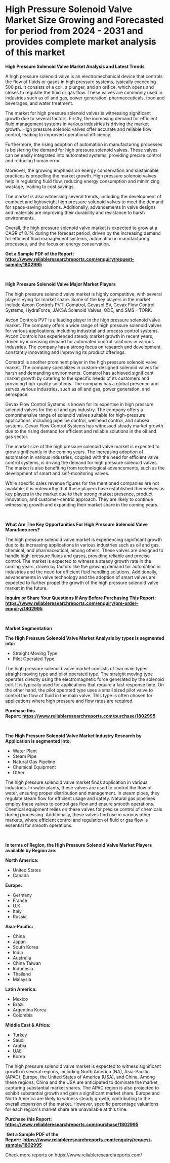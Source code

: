 <p><h1>High Pressure Solenoid Valve Market Size Growing and Forecasted for period from 2024 - 2031 and provides complete market analysis of this market</h1></p><p><strong>High Pressure Solenoid Valve Market Analysis and Latest Trends</strong></p>
<p><p>A high pressure solenoid valve is an electromechanical device that controls the flow of fluids or gases in high pressure systems, typically exceeding 500 psi. It consists of a coil, a plunger, and an orifice, which opens and closes to regulate the fluid or gas flow. These valves are commonly used in industries such as oil and gas, power generation, pharmaceuticals, food and beverages, and water treatment.</p><p>The market for high pressure solenoid valves is witnessing significant growth due to several factors. Firstly, the increasing demand for efficient fluid management systems in various industries is driving the market growth. High pressure solenoid valves offer accurate and reliable flow control, leading to improved operational efficiency.</p><p>Furthermore, the rising adoption of automation in manufacturing processes is bolstering the demand for high pressure solenoid valves. These valves can be easily integrated into automated systems, providing precise control and reducing human error.</p><p>Moreover, the growing emphasis on energy conservation and sustainable practices is propelling the market growth. High pressure solenoid valves help in regulating fluid flow, reducing energy consumption and minimizing wastage, leading to cost savings.</p><p>The market is also witnessing several trends, including the development of compact and lightweight high pressure solenoid valves to meet the demand for space-saving solutions. Additionally, advancements in valve designs and materials are improving their durability and resistance to harsh environments.</p><p>Overall, the high pressure solenoid valve market is expected to grow at a CAGR of 8.1% during the forecast period, driven by the increasing demand for efficient fluid management systems, automation in manufacturing processes, and the focus on energy conservation.</p></p>
<p><strong>Get a Sample PDF of the Report:&nbsp; <a href="https://www.reliableresearchreports.com/enquiry/request-sample/1802995">https://www.reliableresearchreports.com/enquiry/request-sample/1802995</a></strong></p>
<p>&nbsp;</p>
<p><strong>High Pressure Solenoid Valve Major Market Players</strong></p>
<p><p>The high pressure solenoid valve market is highly competitive, with several players vying for market share. Some of the key players in the market include Avcon Controls PVT, Comatrol, Gevasol BV, Gevax Flow Control Systems, HydraForce, JAKSA Solenoid Valves, ODE, and SMS - TORK.</p><p>Avcon Controls PVT is a leading player in the high pressure solenoid valve market. The company offers a wide range of high pressure solenoid valves for various applications, including industrial and process control systems. Avcon Controls has experienced steady market growth in recent years, driven by increasing demand for automated control solutions in various industries. The company has a strong focus on research and development, constantly innovating and improving its product offerings.</p><p>Comatrol is another prominent player in the high pressure solenoid valve market. The company specializes in custom-designed solenoid valves for harsh and demanding environments. Comatrol has achieved significant market growth by catering to the specific needs of its customers and providing high-quality solutions. The company has a global presence and serves various industries, such as oil and gas, power generation, and aerospace.</p><p>Gevax Flow Control Systems is known for its expertise in high pressure solenoid valves for the oil and gas industry. The company offers a comprehensive range of solenoid valves suitable for high-pressure applications, including pipeline control, wellhead control, and subsea systems. Gevax Flow Control Systems has witnessed steady market growth due to the rising demand for efficient and reliable solutions in the oil and gas sector.</p><p>The market size of the high pressure solenoid valve market is expected to grow significantly in the coming years. The increasing adoption of automation in various industries, coupled with the need for efficient valve control systems, is driving the demand for high pressure solenoid valves. The market is also benefiting from technological advancements, such as the development of smart and self-monitoring valves.</p><p>While specific sales revenue figures for the mentioned companies are not available, it is noteworthy that these players have established themselves as key players in the market due to their strong market presence, product innovation, and customer-centric approach. They are likely to continue witnessing growth and expanding their market share in the coming years.</p></p>
<p>&nbsp;</p>
<p><strong>What Are The Key Opportunities For High Pressure Solenoid Valve Manufacturers?</strong></p>
<p><p>The high pressure solenoid valve market is experiencing significant growth due to its increasing applications in various industries such as oil and gas, chemical, and pharmaceutical, among others. These valves are designed to handle high-pressure fluids and gases, providing reliable and precise control. The market is expected to witness a steady growth rate in the coming years, driven by factors like the growing demand for automation in industries and the need for efficient fluid handling solutions. Additionally, advancements in valve technology and the adoption of smart valves are expected to further propel the growth of the high pressure solenoid valve market in the future.</p></p>
<p><strong>Inquire or Share Your Questions If Any Before Purchasing This Report: <a href="https://www.reliableresearchreports.com/enquiry/pre-order-enquiry/1802995">https://www.reliableresearchreports.com/enquiry/pre-order-enquiry/1802995</a></strong></p>
<p>&nbsp;</p>
<p><strong>Market Segmentation</strong></p>
<p><strong>The High Pressure Solenoid Valve Market Analysis by types is segmented into:</strong></p>
<p><ul><li>Straight Moving Type</li><li>Pilot Operated Type</li></ul></p>
<p><p>The high pressure solenoid valve market consists of two main types: straight moving type and pilot operated type. The straight moving type operates directly using the electromagnetic force generated by the solenoid coil. It is typically used for applications that require a fast response time. On the other hand, the pilot operated type uses a small sized pilot valve to control the flow of fluid in the main valve. This type is often chosen for applications where high pressure and flow rates are required.</p></p>
<p><strong>Purchase this Report:&nbsp;<a href="https://www.reliableresearchreports.com/purchase/1802995">https://www.reliableresearchreports.com/purchase/1802995</a></strong></p>
<p>&nbsp;</p>
<p><strong>The High Pressure Solenoid Valve Market Industry Research by Application is segmented into:</strong></p>
<p><ul><li>Water Plant</li><li>Steam Pipe</li><li>Natural Gas Pipeline</li><li>Chemical Equipment</li><li>Other</li></ul></p>
<p><p>The high pressure solenoid valve market finds application in various industries. In water plants, these valves are used to control the flow of water, ensuring proper distribution and management. In steam pipes, they regulate steam flow for efficient usage and safety. Natural gas pipelines employ these valves to control gas flow and ensure smooth operations. Chemical equipment relies on these valves for precise control of chemicals during processing. Additionally, these valves find use in various other markets, where efficient control and regulation of fluid or gas flow is essential for smooth operations.</p></p>
<p>&nbsp;</p>
<p><strong>In terms of Region, the High Pressure Solenoid Valve Market Players available by Region are:</strong></p>
<p>
    <p> <strong> North America: </strong>
        <ul>
            <li>United States</li>
            <li>Canada</li>
        </ul>
        </p> 
    <p> <strong> Europe: </strong>
        <ul>
            <li>Germany</li>
            <li>France</li>
            <li>U.K.</li>
            <li>Italy</li>
            <li>Russia</li>
        </ul>
        </p> 
    <p> <strong> Asia-Pacific: </strong>
        <ul>
            <li>China</li>
            <li>Japan</li>
            <li>South Korea</li>
            <li>India</li>
            <li>Australia</li>
            <li>China Taiwan</li>
            <li>Indonesia</li>
            <li>Thailand</li>
            <li>Malaysia</li>
        </ul>
        </p> 
    <p> <strong> Latin America: </strong>
        <ul>
            <li>Mexico</li>
            <li>Brazil</li>
            <li>Argentina Korea</li>
            <li>Colombia</li>
        </ul>
        </p> 
    <p> <strong> Middle East & Africa: </strong>
        <ul>
            <li>Turkey</li>
            <li>Saudi</li>
            <li>Arabia</li>
            <li>UAE</li>
            <li>Korea</li>
        </ul>
    </p>
    </p>
<p><p>The high pressure solenoid valve market is expected to witness significant growth in several regions, including North America (NA), Asia-Pacific (APAC), Europe, the United States of America (USA), and China. Among these regions, China and the USA are anticipated to dominate the market, capturing substantial market shares. The APAC region is also projected to exhibit substantial growth and gain a significant market share. Europe and North America are likely to witness steady growth, contributing to the overall expansion of the market. However, specific percentage valuations for each region's market share are unavailable at this time.</p></p>
<p><strong>Purchase this Report: <a href="https://www.reliableresearchreports.com/purchase/1802995">https://www.reliableresearchreports.com/purchase/1802995</a></strong></p>
<p>&nbsp;<strong>Get a Sample PDF of the Report:&nbsp;&nbsp;<a href="https://www.reliableresearchreports.com/enquiry/request-sample/1802995">https://www.reliableresearchreports.com/enquiry/request-sample/1802995</a></strong></p>
<p><strong></strong></p>
<p>Check more reports on https://www.reliableresearchreports.com/</p>